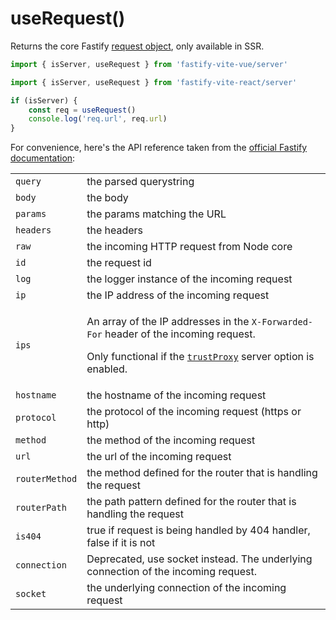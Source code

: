 # useRequest()

Returns the core Fastify [request object](https://www.fastify.io/docs/latest/Request/), only available in SSR. 

```js
import { isServer, useRequest } from 'fastify-vite-vue/server'
```
```js
import { isServer, useRequest } from 'fastify-vite-react/server'
```
```js
if (isServer) {
	const req = useRequest()
	console.log('req.url', req.url)
}
````

For convenience, here's the API reference taken from the [official Fastify documentation](https://www.fastify.io/docs/latest/Request/):

<table class="infotable"><tr><td>
<code class="h inline-block">query</code></td>
<td>the parsed querystring
</td></tr><tr><td>
<code class="h inline-block">body</code></td>
<td>the body
</td></tr><tr><td>
<code class="h inline-block">params</code></td>
<td>the params matching the URL
</td></tr><tr><td>
<code class="h inline-block">headers</code></td>
<td>the headers
</td></tr><tr><td>
<code class="h inline-block">raw</code></td>
<td>the incoming HTTP request from Node core
</td></tr><tr><td>
<code class="h inline-block">id</code></td>
<td>the request id
</td></tr><tr><td>
<code class="h inline-block">log</code></td>
<td>the logger instance of the incoming request
</td></tr><tr><td>
<code class="h inline-block">ip</code></td>
<td>the IP address of the incoming request
</td></tr><tr><td>
<code class="h inline-block">ips</code></td>
<td><p>An array of the IP addresses in the <code>X-Forwarded-For</code> header of the incoming request.</p>
<p>Only functional if the <a href="https://www.fastify.io/docs/latest/Server#factory-trust-proxy"><code>trustProxy</code></a> server option is enabled.</p>
</td></tr><tr><td>
<code class="h inline-block">hostname</code></td>
<td>the hostname of the incoming request
</td></tr><tr><td>
<code class="h inline-block">protocol</code></td>
<td>the protocol of the incoming request (https or http)
</td></tr><tr><td>
<code class="h inline-block">method</code></td>
<td>the method of the incoming request
</td></tr><tr><td>
<code class="h inline-block">url</code></td>
<td>the url of the incoming request
</td></tr><tr><td>
<code class="h inline-block">routerMethod</code></td>
<td>the method defined for the router that is handling the request
</td></tr><tr><td>
<code class="h inline-block">routerPath</code></td>
<td>the path pattern defined for the router that is handling the request
</td></tr><tr><td>
<code class="h inline-block">is404</code></td>
<td>true if request is being handled by 404 handler, false if it is not
</td></tr><tr><td>
<code class="h inline-block">connection</code></td>
<td>Deprecated, use socket instead. The underlying connection of the incoming request.
</td></tr><tr><td>
<code class="h inline-block">socket</code></td>
<td>the underlying connection of the incoming request
</td></tr></table>
